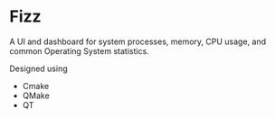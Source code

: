 # Fizz

A UI and dashboard for system processes, memory, CPU usage, and common Operating System statistics.

Designed using 
- Cmake 
- QMake
- QT